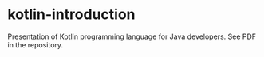 # kotlin-introduction
Presentation of Kotlin programming language for Java developers.
See PDF in the repository.
